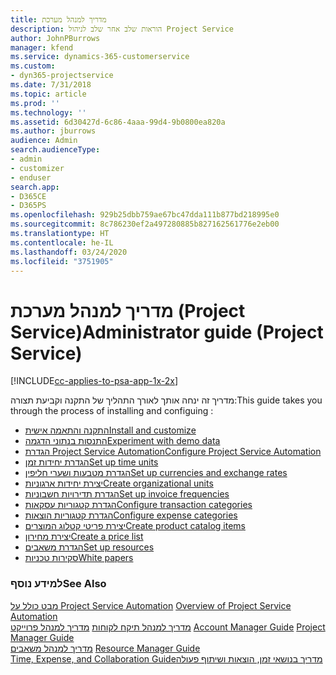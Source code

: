 ```yaml
---
title: מדריך למנהל מערכת
description: הוראות שלב אחר שלב לניהול Project Service
author: JohnPBurrows
manager: kfend
ms.service: dynamics-365-customerservice
ms.custom:
- dyn365-projectservice
ms.date: 7/31/2018
ms.topic: article
ms.prod: ''
ms.technology: ''
ms.assetid: 6d30427d-6c86-4aaa-99d4-9b0800ea820a
ms.author: jburrows
audience: Admin
search.audienceType:
- admin
- customizer
- enduser
search.app:
- D365CE
- D365PS
ms.openlocfilehash: 929b25dbb759ae67bc47dda111b877bd218995e0
ms.sourcegitcommit: 8c786230ef2a497280885b827162561776e2eb00
ms.translationtype: HT
ms.contentlocale: he-IL
ms.lasthandoff: 03/24/2020
ms.locfileid: "3751905"
---
```

# <a name="administrator-guide-project-service"></a><span data-ttu-id="cb0d5-103">מדריך למנהל מערכת (Project Service)</span><span class="sxs-lookup"><span data-stu-id="cb0d5-103">Administrator guide (Project Service)</span></span>

[!INCLUDE[cc-applies-to-psa-app-1x-2x](../includes/cc-applies-to-psa-app-1x-2x.md)]

<span data-ttu-id="cb0d5-104">מדריך זה ינחה אותך לאורך התהליך של התקנה וקביעת תצורה:</span><span class="sxs-lookup"><span data-stu-id="cb0d5-104">This guide takes you through the process of installing and configuing :</span></span>  
  
- [<span data-ttu-id="cb0d5-105">התקנה והתאמה אישית</span><span class="sxs-lookup"><span data-stu-id="cb0d5-105">Install and customize</span></span>](install-customize.md)
- [<span data-ttu-id="cb0d5-106">התנסות בנתוני הדגמה</span><span class="sxs-lookup"><span data-stu-id="cb0d5-106">Experiment with demo data</span></span>](use-demo-data.md)
- [<span data-ttu-id="cb0d5-107">הגדרת Project Service Automation</span><span class="sxs-lookup"><span data-stu-id="cb0d5-107">Configure Project Service Automation</span></span>](configure.md)
- [<span data-ttu-id="cb0d5-108">הגדרת יחידות זמן</span><span class="sxs-lookup"><span data-stu-id="cb0d5-108">Set up time units</span></span>](set-up-time-units.md)
- [<span data-ttu-id="cb0d5-109">הגדרת מטבעות ושערי חליפין</span><span class="sxs-lookup"><span data-stu-id="cb0d5-109">Set up currencies and exchange rates</span></span>](set-up-currencies-exchange-rates.md)
- [<span data-ttu-id="cb0d5-110">יצירת יחידות ארגוניות</span><span class="sxs-lookup"><span data-stu-id="cb0d5-110">Create organizational units</span></span>](create-organizational-units.md)
- [<span data-ttu-id="cb0d5-111">הגדרת תדירויות חשבוניות</span><span class="sxs-lookup"><span data-stu-id="cb0d5-111">Set up invoice frequencies</span></span>](set-up-invoice-frequencies.md)
- [<span data-ttu-id="cb0d5-112">הגדרת קטגוריות עסקאות</span><span class="sxs-lookup"><span data-stu-id="cb0d5-112">Configure transaction categories</span></span>](configure-transaction-categories.md)
- [<span data-ttu-id="cb0d5-113">הגדרת קטגוריות הוצאות</span><span class="sxs-lookup"><span data-stu-id="cb0d5-113">Configure expense categories</span></span>](configure-expense-categories.md)
- [<span data-ttu-id="cb0d5-114">יצירת פריטי קטלוג המוצרים</span><span class="sxs-lookup"><span data-stu-id="cb0d5-114">Create product catalog items</span></span>](create-product-catalog-items.md)
- [<span data-ttu-id="cb0d5-115">יצירת מחירון</span><span class="sxs-lookup"><span data-stu-id="cb0d5-115">Create a price list</span></span>](create-price-list.md)
- [<span data-ttu-id="cb0d5-116">הגדרת משאבים</span><span class="sxs-lookup"><span data-stu-id="cb0d5-116">Set up resources</span></span>](set-up-resources.md)
- [<span data-ttu-id="cb0d5-117">סקירות טכניות</span><span class="sxs-lookup"><span data-stu-id="cb0d5-117">White papers</span></span>](white-papers.md)
  
### <a name="see-also"></a><span data-ttu-id="cb0d5-118">למידע נוסף</span><span class="sxs-lookup"><span data-stu-id="cb0d5-118">See Also</span></span>  
 <span data-ttu-id="cb0d5-119">[מבט כולל על Project Service Automation](../project-service/overview.md)  </span><span class="sxs-lookup"><span data-stu-id="cb0d5-119">[Overview of Project Service Automation](../project-service/overview.md)  </span></span>  
 <span data-ttu-id="cb0d5-120">[מדריך למנהל תיקח לקוחות](../project-service/account-manager-guide.md) [מדריך למנהל פרוייקט](../project-service/project-manager-guide.md) </span><span class="sxs-lookup"><span data-stu-id="cb0d5-120">[Account Manager Guide](../project-service/account-manager-guide.md) [Project Manager Guide](../project-service/project-manager-guide.md) </span></span>  
 <span data-ttu-id="cb0d5-121">[מדריך למנהל משאבים](../project-service/resource-manager-guide.md) </span><span class="sxs-lookup"><span data-stu-id="cb0d5-121">[Resource Manager Guide](../project-service/resource-manager-guide.md) </span></span>  
 [<span data-ttu-id="cb0d5-122">‏‫מדריך בנושאי זמן, הוצאות ושיתוף פעולה</span><span class="sxs-lookup"><span data-stu-id="cb0d5-122">Time, Expense, and Collaboration Guide</span></span>](../project-service/time-expense-collaboration-guide.md)
